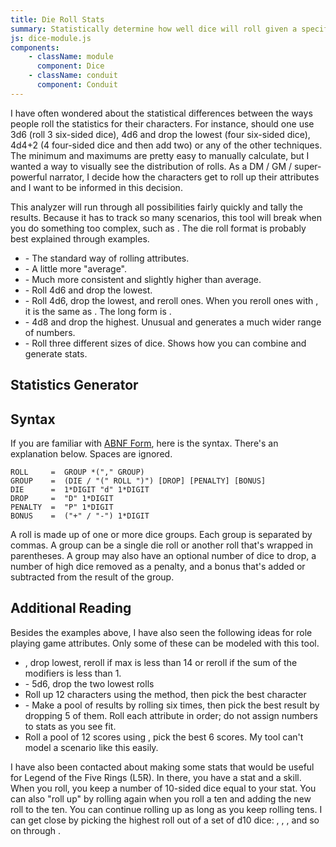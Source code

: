 ```yaml
---
title: Die Roll Stats
summary: Statistically determine how well dice will roll given a specific combination of dice. Shows a chart to visually explain the results.
js: dice-module.js
components:
    - className: module
      component: Dice
    - className: conduit
      component: Conduit
---
```


I have often wondered about the statistical differences between the ways people roll the statistics for their characters. For instance, should one use 3d6 (roll 3 six-sided dice), 4d6 and drop the lowest (four six-sided dice), 4d4+2 (4 four-sided dice and then add two) or any of the other techniques. The minimum and maximums are pretty easy to manually calculate, but I wanted a way to visually see the distribution of rolls. As a DM / GM / super-powerful narrator, I decide how the characters get to roll up their attributes and I want to be informed in this decision.

This analyzer will run through all possibilities fairly quickly and tally the results. Because it has to track so many scenarios, this tool will break when you do something too complex, such as <span class="conduit" data-label="20d20D1" data-topic="dice" data-payload="20d20D1"></span>. The die roll format is probably best explained through examples.

- <span class="conduit" data-label="3d6" data-topic="dice" data-payload="3d6"></span> - The standard way of rolling attributes.
- <span class="conduit" data-label="4d4+2" data-topic="dice" data-payload="4d4+2"></span> - A little more "average".
- <span class="conduit" data-label="6d3" data-topic="dice" data-payload="6d3"></span> - Much more consistent and slightly higher than average.
- <span class="conduit" data-label="4d6D1" data-topic="dice" data-payload="4d6D1"></span> - Roll 4d6 and drop the lowest.
- <span class="conduit" data-label="4d5D1+3" data-topic="dice" data-payload="4d5D1+1"></span> - Roll 4d6, drop the lowest, and reroll ones. When you reroll ones with <span class="conduit" data-label="4d6" data-topic="dice" data-payload="1d6"></span>, it is the same as <span class="conduit" data-label="1d5+1" data-topic="dice" data-payload="1d5+1"></span>. The long form is <span class="conduit" data-payload="(1d5+1,1d5+1,1d5+1,1d5+1)D1" data-label="(1d5+1,1d5+1,1d5+1,1d5+1)D1" data-topic="dice"></span>.
- <span class="conduit" data-label="4d8P1" data-topic="dice" data-payload="4d8P1"></span> - 4d8 and drop the highest. Unusual and generates a much wider range of numbers.
- <span class="conduit" data-label="1d4,1d6,1d8" data-topic="dice" data-payload="1d4,1d6,1d8"></span> - Roll three different sizes of dice. Shows how you can combine and generate stats.

## Statistics Generator

<div class="module"></div>

## Syntax

If you are familiar with [ABNF Form](https://tools.ietf.org/html/rfc5234), here is the syntax. There's an explanation below. Spaces are ignored.

    ROLL     =  GROUP *("," GROUP)
    GROUP    =  (DIE / "(" ROLL ")") [DROP] [PENALTY] [BONUS]
    DIE      =  1*DIGIT "d" 1*DIGIT
    DROP     =  "D" 1*DIGIT
    PENALTY  =  "P" 1*DIGIT
    BONUS    =  ("+" / "-") 1*DIGIT

A roll is made up of one or more dice groups. Each group is separated by commas. A group can be a single die roll or another roll that's wrapped in parentheses. A group may also have an optional number of dice to drop, a number of high dice removed as a penalty, and a bonus that's added or subtracted from the result of the group.

## Additional Reading

Besides the examples above, I have also seen the following ideas for role playing game attributes. Only some of these can be modeled with this tool.

- <span class="conduit" data-label="4d6" data-topic="dice" data-payload="4d6"></span>, drop lowest, reroll if max is less than 14 or reroll if the sum of the modifiers is less than 1.
- <span class="conduit" data-label="5d6D2" data-topic="dice" data-payload="5d6D2"></span> - 5d6, drop the two lowest rolls
- Roll up 12 characters using the <span class="conduit" data-label="3d6" data-topic="dice" data-payload="3d6"></span> method, then pick the best character
- <span class="conduit" data-label="(3d6,3d6,3d6,3d6,3d6,3d6)D5" data-topic="dice" data-payload="(3d6,3d6,3d6,3d6,3d6,3d6)D5"></span> - Make a pool of results by rolling <span class="conduit" data-label="3d6" data-topic="dice" data-payload="3d6"></span> six times, then pick the best result by dropping 5 of them. Roll each attribute in order; do not assign numbers to stats as you see fit.
- Roll a pool of 12 scores using <span class="conduit" data-label="3d6" data-topic="dice" data-payload="3d6"></span>, pick the best 6 scores. My tool can't model a scenario like this easily.

I have also been contacted about making some stats that would be useful for Legend of the Five Rings (L5R). In there, you have a stat and a skill. When you roll, you keep a number of 10-sided dice equal to your stat. You can also "roll up" by rolling again when you roll a ten and adding the new roll to the ten. You can continue rolling up as long as you keep rolling tens. I can get close by picking the highest roll out of a set of d10 dice: <span class="conduit" data-label="1d10" data-topic="dice" data-payload="1d10"></span>, <span class="conduit" data-label="2d10" data-topic="dice" data-payload="2d10"></span>, <span class="conduit" data-label="3d10" data-topic="dice" data-payload="3d10"></span>, and so on through <span class="conduit" data-label="10d10" data-topic="dice" data-payload="10d10"></span>.
